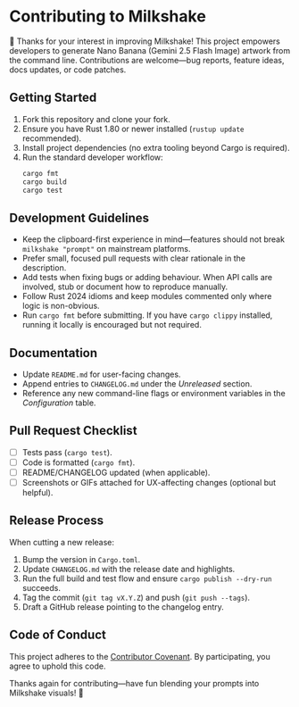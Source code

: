 # Contributing to Milkshake

👋 Thanks for your interest in improving Milkshake! This project empowers developers to generate Nano Banana (Gemini 2.5 Flash Image) artwork from the command line. Contributions are welcome—bug reports, feature ideas, docs updates, or code patches.

## Getting Started

1. Fork this repository and clone your fork.
2. Ensure you have Rust 1.80 or newer installed (`rustup update` recommended).
3. Install project dependencies (no extra tooling beyond Cargo is required).
4. Run the standard developer workflow:
   ```bash
   cargo fmt
   cargo build
   cargo test
   ```

## Development Guidelines

- Keep the clipboard-first experience in mind—features should not break `milkshake "prompt"` on mainstream platforms.
- Prefer small, focused pull requests with clear rationale in the description.
- Add tests when fixing bugs or adding behaviour. When API calls are involved, stub or document how to reproduce manually.
- Follow Rust 2024 idioms and keep modules commented only where logic is non-obvious.
- Run `cargo fmt` before submitting. If you have `cargo clippy` installed, running it locally is encouraged but not required.

## Documentation

- Update `README.md` for user-facing changes.
- Append entries to `CHANGELOG.md` under the *Unreleased* section.
- Reference any new command-line flags or environment variables in the *Configuration* table.

## Pull Request Checklist

- [ ] Tests pass (`cargo test`).
- [ ] Code is formatted (`cargo fmt`).
- [ ] README/CHANGELOG updated (when applicable).
- [ ] Screenshots or GIFs attached for UX-affecting changes (optional but helpful).

## Release Process

When cutting a new release:

1. Bump the version in `Cargo.toml`.
2. Update `CHANGELOG.md` with the release date and highlights.
3. Run the full build and test flow and ensure `cargo publish --dry-run` succeeds.
4. Tag the commit (`git tag vX.Y.Z`) and push (`git push --tags`).
5. Draft a GitHub release pointing to the changelog entry.

## Code of Conduct

This project adheres to the [Contributor Covenant](./CODE_OF_CONDUCT.md). By participating, you agree to uphold this code.

Thanks again for contributing—have fun blending your prompts into Milkshake visuals! 🍨
